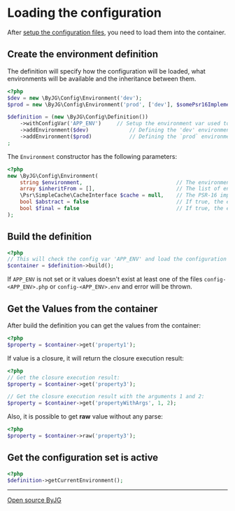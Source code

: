 # Loading the configuration

After [setup the configuration files](setup), you need to load them into the container.

## Create the environment definition

The definition will specify how the configuration will be loaded, what environments will be available and the inheritance between them.

```php
<?php
$dev = new \ByJG\Config\Environment('dev');
$prod = new \ByJG\Config\Environment('prod', ['dev'], $somePsr16Implementation);

$definition = (new \ByJG\Config\Definition())
    ->withConfigVar('APP_ENV')     // Setup the environment var used to auto select the config. 'APP_ENV' is default.
    ->addEnvironment($dev)             // Defining the 'dev' environment
    ->addEnvironment($prod)            // Defining the `prod` environment that inherits from `dev`
;
```

The `Environment` constructor has the following parameters:

```php
<?php
new \ByJG\Config\Environment(
    string $environment,                              // The environment name
    array $inheritFrom = [],                          // The list of environments to inherit from
    \Psr\SimpleCache\CacheInterface $cache = null,    // The PSR-16 implementation to cache the configuration
    bool $abstract = false                            // If true, the environment will not be used to load the configuration
    bool $final = false                               // If true, the environment cannot be used to inherit from
);
```

## Build the definition

```php
<?php
// This will check the config var 'APP_ENV' and load the configuration from the file config-<APP_ENV>.php and config-<APP_ENV>.env and create the instance `$container`
$container = $definition->build();
```

If `APP_ENV` is not set or it values doesn't exist at least one of the files `config-<APP_ENV>.php` or `config-<APP_ENV>.env` and error will be thrown.

## Get the Values from the container

After build the definition you can get the values from the container:

```php
<?php
$property = $container->get('property1');
```

If value is a closure, it will return the closure execution result:

```php
<?php
// Get the closure execution result:
$property = $container->get('property3');

// Get the closure execution result with the arguments 1 and 2:
$property = $container->get('propertyWithArgs', 1, 2);
```

Also, it is possible to get **raw** value without any parse:

```php
<?php
$property = $container->raw('property3');
```

## Get the configuration set is active

```php
<?php
$definition->getCurrentEnvironment();
```

----
[Open source ByJG](http://opensource.byjg.com)
